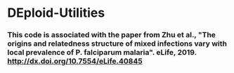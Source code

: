 # DEploid-Utilities

### This code is associated with the paper from Zhu et al., "The origins and relatedness structure of mixed infections vary with local prevalence of P. falciparum malaria". eLife, 2019. http://dx.doi.org/10.7554/eLife.40845
